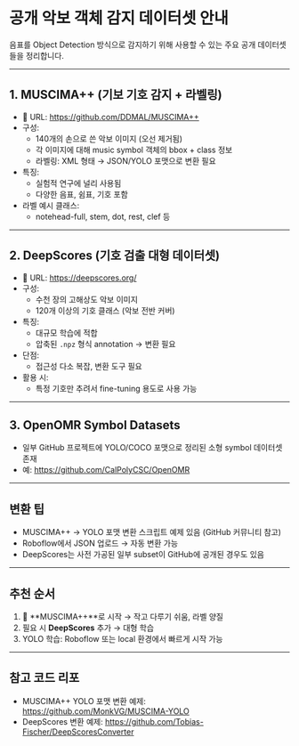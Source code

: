 # 공개 악보 객체 감지 데이터셋 안내

음표를 Object Detection 방식으로 감지하기 위해 사용할 수 있는 주요 공개 데이터셋들을 정리합니다.

---

## 1. MUSCIMA++ (기보 기호 감지 + 라벨링)

- 📎 URL: https://github.com/DDMAL/MUSCIMA++
- 구성:
  - 140개의 손으로 쓴 악보 이미지 (오선 제거됨)
  - 각 이미지에 대해 music symbol 객체의 bbox + class 정보
  - 라벨링: XML 형태 → JSON/YOLO 포맷으로 변환 필요
- 특징:
  - 실험적 연구에 널리 사용됨
  - 다양한 음표, 쉼표, 기호 포함
- 라벨 예시 클래스:
  - notehead-full, stem, dot, rest, clef 등

---

## 2. DeepScores (기호 검출 대형 데이터셋)

- 📎 URL: https://deepscores.org/
- 구성:
  - 수천 장의 고해상도 악보 이미지
  - 120개 이상의 기호 클래스 (악보 전반 커버)
- 특징:
  - 대규모 학습에 적합
  - 압축된 `.npz` 형식 annotation → 변환 필요
- 단점:
  - 접근성 다소 복잡, 변환 도구 필요
- 활용 시:
  - 특정 기호만 추려서 fine-tuning 용도로 사용 가능

---

## 3. OpenOMR Symbol Datasets

- 일부 GitHub 프로젝트에 YOLO/COCO 포맷으로 정리된 소형 symbol 데이터셋 존재
- 예: https://github.com/CalPolyCSC/OpenOMR

---

## 변환 팁

- MUSCIMA++ → YOLO 포맷 변환 스크립트 예제 있음 (GitHub 커뮤니티 참고)
- Roboflow에서 JSON 업로드 → 자동 변환 가능
- DeepScores는 사전 가공된 일부 subset이 GitHub에 공개된 경우도 있음

---

## 추천 순서

1. 🎯 **MUSCIMA++**로 시작 → 작고 다루기 쉬움, 라벨 양질
2. 필요 시 **DeepScores** 추가 → 대형 학습
3. YOLO 학습: Roboflow 또는 local 환경에서 빠르게 시작 가능

---

## 참고 코드 리포

- MUSCIMA++ YOLO 포맷 변환 예제: https://github.com/MonkVG/MUSCIMA-YOLO
- DeepScores 변환 예제: https://github.com/Tobias-Fischer/DeepScoresConverter